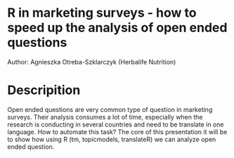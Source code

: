 # R in marketing surveys -  how to speed up the analysis of open ended questions

Author: Agnieszka Otreba-Szklarczyk (Herbalife Nutrition)

# Descripition

Open ended questions are very common type of question in marketing surveys. Their analysis consumes a lot of time, especially when the research is conducting in several countries and need to be translate in one language. How to automate this task? The core of this presentation it will be to show how using R (tm, topicmodels, translateR) we can analyze open ended question. 


